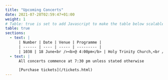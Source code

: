 ```yaml
---
title: "Upcoming Concerts"
date: 2021-07-28T02:59:47+01:00
weight: 1
# Table: true is set to add Javascript to make the table below scalable on mobile device
table: true
sections:
  - text: |
      | Number | Date | Venue | Programme |
      | ------ | ---- | ----- | --------- |
      | 1038 | 18 June<br /><b>@ 4:00pm</b> | Holy Trinity Church,<br />Longlevens,<br />Gloucester | Andrew Lloyd Webber - Joseph and the Amazing Technicolor Dreamcoat |
  - text: |
      All concerts commence at 7:30 pm unless stated otherwise

      [Purchase tickets](/tickets.html)
---
```


